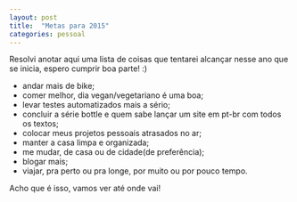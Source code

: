 ```yaml
---
layout: post
title:  "Metas para 2015"
categories: pessoal
---
```


Resolvi anotar aqui uma lista de coisas que tentarei alcançar nesse ano que se inicia, espero cumprir boa parte! :)

- andar mais de bike;
- comer melhor, dia vegan/vegetariano é uma boa;
- levar testes automatizados mais a sério;
- concluir a série bottle e quem sabe lançar um site em pt-br com todos os textos;
- colocar meus projetos pessoais atrasados no ar;
- manter a casa limpa e organizada;
- me mudar, de casa ou de cidade(de preferência);
- blogar mais;
- viajar, pra perto ou pra longe, por muito ou por pouco tempo.

Acho que é isso, vamos ver até onde vai!
